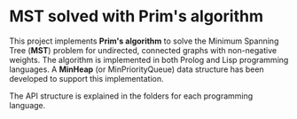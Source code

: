# MST solved with Prim's algorithm

This project implements **Prim's algorithm** to solve the Minimum Spanning Tree (**MST**) problem for undirected, connected graphs with non-negative weights. The algorithm is implemented in both Prolog and Lisp programming languages.
A **MinHeap** (or MinPriorityQueue) data structure has been developed to support this implementation.

The API structure is explained in the folders for each programming language.